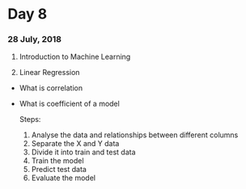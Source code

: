 # Day 8
### 28 July, 2018

1. Introduction to Machine Learning

2. Linear Regression
  * What is correlation
  * What is coefficient of a model

    Steps:
    1. Analyse the data and relationships between different columns
    2. Separate the X and Y data
    3. Divide it into train and test data
    4. Train the model
    5. Predict test data
    6. Evaluate the model